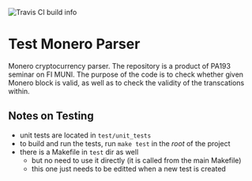 ![Travis CI build info](https://travis-ci.org/adamjanovsky/PA193_test_parser_monero.svg?branch=master)

# Test Monero Parser

Monero cryptocurrency parser. The repository is a product of PA193 seminar on FI MUNI. The purpose of the code is to check whether given Monero block is valid, as well as to check the validity of the transcations within.

## Notes on Testing

- unit tests are located in `test/unit_tests`
- to build and run the tests, run `make test` in the _root_ of the project
- there is a Makefile in `test` dir as well
  - but no need to use it directly (it is called from the main Makefile)
  - this one just needs to be editted when a new test is created
